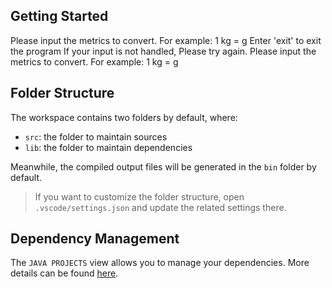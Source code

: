 ## Getting Started

Please input the metrics to convert. For example: 1 kg = g
Enter 'exit' to exit the program
If your input is not handled, Please try again. Please input the metrics to convert. For example: 1 kg = g

## Folder Structure

The workspace contains two folders by default, where:

- `src`: the folder to maintain sources
- `lib`: the folder to maintain dependencies

Meanwhile, the compiled output files will be generated in the `bin` folder by default.

> If you want to customize the folder structure, open `.vscode/settings.json` and update the related settings there.

## Dependency Management

The `JAVA PROJECTS` view allows you to manage your dependencies. More details can be found [here](https://github.com/microsoft/vscode-java-dependency#manage-dependencies).

